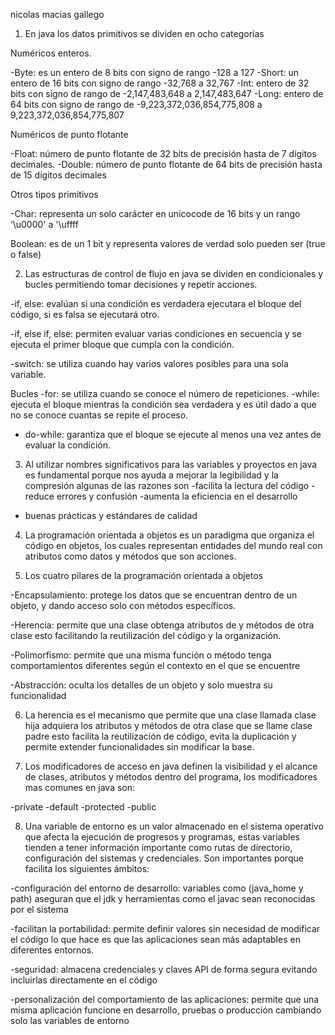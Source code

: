 nicolas macias gallego 


1.	En java los datos primitivos se dividen en ocho categorías 

Numéricos enteros. 

-Byte: es un entero de 8 bits con signo de rango -128 a 127
-Short: un entero de 16 bits con signo de rango -32,768 a 32,767
-Int: entero de 32 bits con signo de rango de -2,147,483,648 a 2,147,483,647
-Long: entero de 64 bits con signo de rango de -9,223,372,036,854,775,808 a 9,223,372,036,854,775,807

Numéricos de punto flotante 

-Float: número de punto flotante de 32 bits de precisión hasta de 7 dígitos decimales.
-Double: número de punto flotante de 64 bits de precisión hasta de 15 dígitos decimales 

Otros tipos primitivos 

-Char: representa un solo carácter en unicocode de 16 bits y un rango ‘\u0000' 
a '\uffff

Boolean:  es de un 1 bit y representa valores de verdad solo pueden ser (true o false)


2.	Las estructuras de control de flujo en java se dividen en condicionales y bucles permitiendo tomar decisiones y repetir acciones.

-if, else: evalúan si una condición es verdadera ejecutara el bloque del código, si es falsa se ejecutará otro.

-if, else if, else: permiten evaluar varias condiciones en secuencia y se ejecuta el primer bloque que cumpla con la condición.

-switch: se utiliza cuando hay varios valores posibles para una sola variable.


Bucles 
-for: se utiliza cuando se conoce el número de repeticiones.
-while: ejecuta el bloque mientras la condición sea verdadera y es útil dado a que no se conoce cuantas se repite el proceso.
- do-while: garantiza que el bloque se ejecute al menos una vez antes de evaluar la condición.

3.	Al utilizar nombres significativos para las variables y proyectos en java es fundamental porque nos ayuda a mejorar la legibilidad y la compresión algunas de las razones son 
-facilita la lectura del código 
-reduce errores y confusión 
-aumenta la eficiencia en el desarrollo 
- buenas prácticas y estándares de calidad


4.	La programación orientada a objetos es un paradigma que organiza el código en objetos, los cuales representan entidades del mundo real con atributos como datos y métodos que son acciones.

5.	Los cuatro pilares de la programación orientada a objetos 

-Encapsulamiento: protege los datos que se encuentran dentro de un objeto, y dando acceso solo con métodos específicos.

-Herencia: permite que una clase obtenga atributos de y métodos de otra clase esto facilitando la reutilización del código y la organización.

-Polimorfismo: permite que una misma función o método tenga comportamientos diferentes según el contexto en el que se encuentre 

-Abstracción: oculta los detalles de un objeto y solo muestra su funcionalidad 





6.	La herencia es el mecanismo que permite que una clase llamada clase hija adquiera los atributos y métodos de otra clase que se llame clase padre esto facilita la reutilización de código, evita la duplicación y permite extender funcionalidades sin modificar la base.

7.	Los modificadores de acceso en java definen la visibilidad y el alcance de clases, atributos y métodos dentro del programa, los modificadores mas comunes en java son:

-prívate
-default
-protected
-public


8.	 Una variable de entorno es un valor almacenado en el sistema operativo que afecta la ejecución de progresos y programas, estas variables tienden a tener información importante como rutas de directorio, configuración del sistemas y credenciales. Son importantes porque facilita los siguientes ámbitos:

-configuración del entorno de desarrollo: variables como (java_home y path) aseguran que el jdk y herramientas como el javac sean reconocidas por el sistema

-facilitan la portabilidad: permite definir valores sin necesidad de modificar el código lo que hace es que las aplicaciones sean más adaptables en diferentes entornos.

-seguridad: almacena credenciales y claves API de forma segura evitando incluirlas directamente en el código 

-personalización del comportamiento de las aplicaciones: permite que una misma aplicación funcione en desarrollo, pruebas o producción cambiando solo las variables de entorno 




